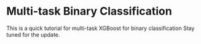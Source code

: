 Multi-task Binary Classification
=====================
This is a quick tutorial for multi-task XGBoost for binary classification 
Stay tuned for the update.
